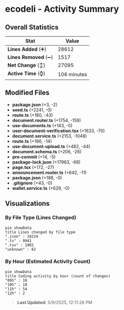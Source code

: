 # ecodeli - Activity Summary 

## Overall Statistics

| Stat                   | Value                                                             |
| ---------------------- | ----------------------------------------------------------------- |
| **Lines Added** (➕)   | 28612                                          |
| **Lines Removed** (➖) | 1517                                        |
| **Net Change** (↕)    | 27095                |
| **Active Time** (⌚)   | 106 minutes |


## Modified Files
- **package.json** (+3, -2)
- **seed.ts** (+2241, -0)
- **route.ts** (+180, -43)
- **document.router.ts** (+1754, -159)
- **use-documents.ts** (+143, -0)
- **user-document-verification.tsx** (+1633, -70)
- **document.service.ts** (+2153, -1048)
- **route.ts** (+166, -14)
- **use-document-upload.ts** (+482, -44)
- **document.schema.ts** (+206, -26)
- **pre-commit** (+14, -5)
- **package-lock.json** (+17963, -68)
- **page.tsx** (+172, -27)
- **announcement.router.ts** (+642, -11)
- **package.json** (+188, -0)
- **.gitignore** (+43, -0)
- **wallet.service.ts** (+629, -0)

## Visualizations

### By File Type (Lines Changed)

```mermaid
pie showData
title Lines changed by file type
".json" : 18224
".ts" : 9941
".tsx" : 1902
"unknown" : 62
```

### By Hour (Estimated Activity Count)

```mermaid
pie showData
title Coding activity by hour (count of changes)
"09h" : 10
"10h" : 18
"11h" : 54
"12h" : 2
```


> **Last Updated:** 5/9/2025, 12:11:26 PM